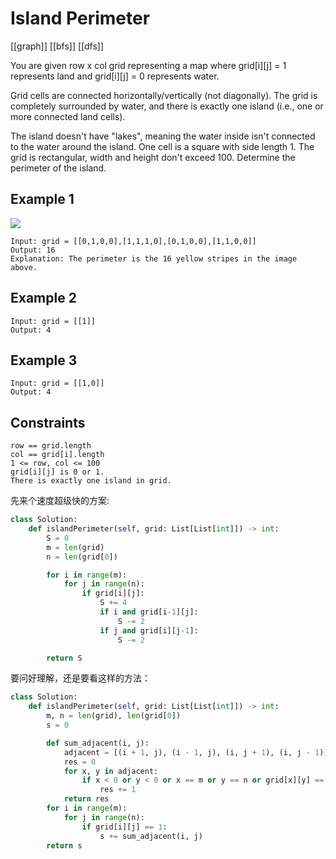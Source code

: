 # Island Perimeter

[[graph]] [[bfs]] [[dfs]]

You are given row x col grid representing a map where grid[i][j] = 1 represents land and grid[i][j] = 0 represents water.

Grid cells are connected horizontally/vertically (not diagonally). The grid is completely surrounded by water, and there is exactly one island (i.e., one or more connected land cells).

The island doesn't have "lakes", meaning the water inside isn't connected to the water around the island. One cell is a square with side length 1. The grid is rectangular, width and height don't exceed 100. Determine the perimeter of the island.

 

## Example 1

![](https://assets.leetcode.com/uploads/2018/10/12/island.png)

```text
Input: grid = [[0,1,0,0],[1,1,1,0],[0,1,0,0],[1,1,0,0]]
Output: 16
Explanation: The perimeter is the 16 yellow stripes in the image above.
```

## Example 2

```text
Input: grid = [[1]]
Output: 4
```

## Example 3

```text
Input: grid = [[1,0]]
Output: 4
```

## Constraints

```text
row == grid.length
col == grid[i].length
1 <= row, col <= 100
grid[i][j] is 0 or 1.
There is exactly one island in grid.
```

先来个速度超级快的方案:

```python
class Solution:
    def islandPerimeter(self, grid: List[List[int]]) -> int:
        S = 0
        m = len(grid)
        n = len(grid[0])

        for i in range(m):
            for j in range(n):
                if grid[i][j]:
                    S += 4
                    if i and grid[i-1][j]:
                        S -= 2
                    if j and grid[i][j-1]:
                        S -= 2

        return S
```

要问好理解，还是要看这样的方法：

```python
class Solution:
    def islandPerimeter(self, grid: List[List[int]]) -> int:
        m, n = len(grid), len(grid[0])
        s = 0

        def sum_adjacent(i, j):
            adjacent = [(i + 1, j), (i - 1, j), (i, j + 1), (i, j - 1)]
            res = 0
            for x, y in adjacent:
                if x < 0 or y < 0 or x == m or y == n or grid[x][y] == 0:
                    res += 1
            return res
        for i in range(m):
            for j in range(n):
                if grid[i][j] == 1:
                    s += sum_adjacent(i, j)
        return s
```
